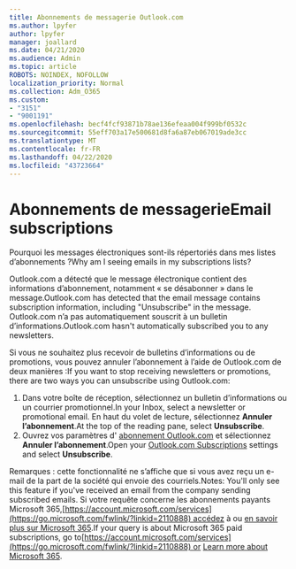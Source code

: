 ```yaml
---
title: Abonnements de messagerie Outlook.com
ms.author: lpyfer
author: lpyfer
manager: joallard
ms.date: 04/21/2020
ms.audience: Admin
ms.topic: article
ROBOTS: NOINDEX, NOFOLLOW
localization_priority: Normal
ms.collection: Adm_O365
ms.custom:
- "3151"
- "9001191"
ms.openlocfilehash: becf4fcf93871b78ae136efeaa004f999bf0532c
ms.sourcegitcommit: 55eff703a17e500681d8fa6a87eb067019ade3cc
ms.translationtype: MT
ms.contentlocale: fr-FR
ms.lasthandoff: 04/22/2020
ms.locfileid: "43723664"
---
```

# <a name="email-subscriptions"></a><span data-ttu-id="97194-102">Abonnements de messagerie</span><span class="sxs-lookup"><span data-stu-id="97194-102">Email subscriptions</span></span>

<span data-ttu-id="97194-103">Pourquoi les messages électroniques sont-ils répertoriés dans mes listes d’abonnements ?</span><span class="sxs-lookup"><span data-stu-id="97194-103">Why am I seeing emails in my subscriptions lists?</span></span>

<span data-ttu-id="97194-104">Outlook.com a détecté que le message électronique contient des informations d’abonnement, notamment « se désabonner » dans le message.</span><span class="sxs-lookup"><span data-stu-id="97194-104">Outlook.com has detected that the email message contains subscription information, including "Unsubscribe" in the message.</span></span> <span data-ttu-id="97194-105">Outlook.com n’a pas automatiquement souscrit à un bulletin d’informations.</span><span class="sxs-lookup"><span data-stu-id="97194-105">Outlook.com hasn't automatically subscribed you to any newsletters.</span></span>

<span data-ttu-id="97194-106">Si vous ne souhaitez plus recevoir de bulletins d’informations ou de promotions, vous pouvez annuler l’abonnement à l’aide de Outlook.com de deux manières :</span><span class="sxs-lookup"><span data-stu-id="97194-106">If you want to stop receiving newsletters or promotions, there are two ways you can unsubscribe using Outlook.com:</span></span>
1. <span data-ttu-id="97194-107">Dans votre boîte de réception, sélectionnez un bulletin d’informations ou un courrier promotionnel.</span><span class="sxs-lookup"><span data-stu-id="97194-107">In your Inbox, select a newsletter or promotional email.</span></span> <span data-ttu-id="97194-108">En haut du volet de lecture, sélectionnez **Annuler l’abonnement**.</span><span class="sxs-lookup"><span data-stu-id="97194-108">At the top of the reading pane, select **Unsubscribe**.</span></span>
2. <span data-ttu-id="97194-109">Ouvrez vos paramètres d' [abonnement Outlook.com](https://go.microsoft.com/fwlink/?linkid=2110887) et sélectionnez **Annuler l’abonnement**.</span><span class="sxs-lookup"><span data-stu-id="97194-109">Open your [Outlook.com Subscriptions](https://go.microsoft.com/fwlink/?linkid=2110887) settings and select **Unsubscribe**.</span></span>

<span data-ttu-id="97194-110">Remarques : cette fonctionnalité ne s’affiche que si vous avez reçu un e-mail de la part de la société qui envoie des courriels.</span><span class="sxs-lookup"><span data-stu-id="97194-110">Notes: You'll only see this feature if you've received an email from the company sending subscribed emails.</span></span>
<span data-ttu-id="97194-111">Si votre requête concerne les abonnements payants Microsoft 365,[https://account.microsoft.com/services](https://go.microsoft.com/fwlink/?linkid=2110888) accédez à ou [en savoir plus sur Microsoft 365](https://products.office.com/compare-all-microsoft-office-products?tab=1&WT.mc_id=PROD_OL-Web_Support_O365NewValue_Upgrade).</span><span class="sxs-lookup"><span data-stu-id="97194-111">If your query is about Microsoft 365 paid subscriptions, go to[https://account.microsoft.com/services](https://go.microsoft.com/fwlink/?linkid=2110888) or [Learn more about Microsoft 365](https://products.office.com/compare-all-microsoft-office-products?tab=1&WT.mc_id=PROD_OL-Web_Support_O365NewValue_Upgrade).</span></span>
  